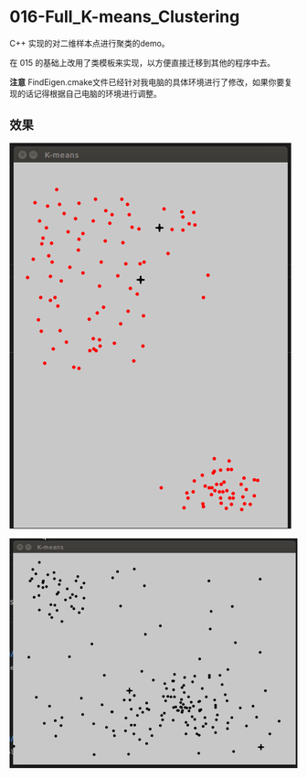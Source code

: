 # 016-Full_K-means_Clustering

C++ 实现的对二维样本点进行聚类的demo。

在 015 的基础上改用了类模板来实现，以方便直接迁移到其他的程序中去。

**注意**
FindEigen.cmake文件已经针对我电脑的具体环境进行了修改，如果你要复现的话记得根据自己电脑的环境进行调整。


## 效果

![1](./doc/img/on_my.txt.gif)

![1](./doc/img/on_my2.txt.gif)


